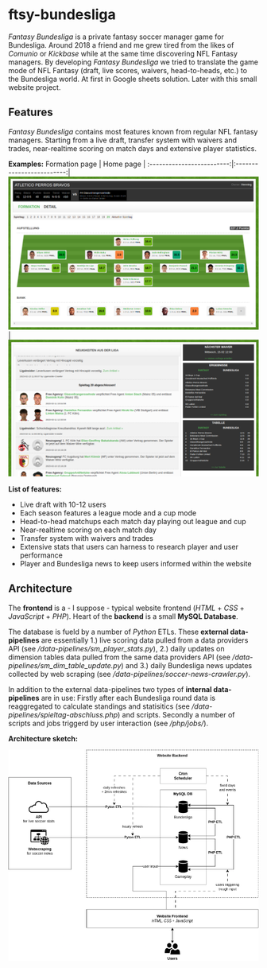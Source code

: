 # ftsy-bundesliga

*Fantasy Bundesliga* is a private fantasy soccer manager game for Bundesliga. Around 2018 a friend and me grew tired from the likes of *Comunio* or 
*Kickbase* while at the same time discovering NFL Fantasy managers. By developing *Fantasy Bundesliga* we tried to translate the game mode of NFL Fantasy (draft, live scores, waivers, head-to-heads, etc.) to the Bundesliga world. At first in Google sheets solution. Later with this small website project.

## Features

*Fantasy Bundesliga* contains most features known from regular NFL fantasy managers. Starting from a live draft, transfer system with waivers and trades, near-realtime scoring on match days and extensive player statistics.

**Examples:**
Formation page           |  Home page         |
:-------------------------:|:-------------------------:|
![](/documentation/ftsy-buli-screenshot-aufstellung.png)  |  ![](/documentation/ftsy-buli-screenshot-home.png)

**List of features:**
* Live draft with 10-12 users
* Each season features a league mode and a cup mode
* Head-to-head matchups each match day playing out league and cup
* Near-realtime scoring on each match day
* Transfer system with waivers and trades
* Extensive stats that users can harness to research player and user performance
* Player and Bundesliga news to keep users informed within the website

## Architecture

The **frontend** is a - I suppose - typical website frontend (*HTML* + *CSS* + *JavaScript* + *PHP*). Heart of the **backend** is a small **MySQL Database**. 

The database is fueld by a number of *Python* ETLs. These **external data-pipelines** are essentially 1.) live scoring data pulled from a data providers API (see */data-pipelines/sm_player_stats.py*), 2.) daily updates on dimension tables data pulled from the same data providers API (see */data-pipelines/sm_dim_table_update.py*) and 3.) daily Bundesliga news updates collected by web scraping (see */data-pipelines/soccer-news-crawler.py*). 

In addition to the external data-pipelines two types of **internal data-pipelines** are in use: Firstly after each Bundesliga round data is reaggregated to calculate standings and statisitics (see */data-pipelines/spieltag-abschluss.php*) and scripts. Secondly a number of scripts and jobs triggerd by user interaction (see */php/jobs/*).

**Architecture sketch:**

![](/documentation/ftsy-buli-architecture-sketch.png)
